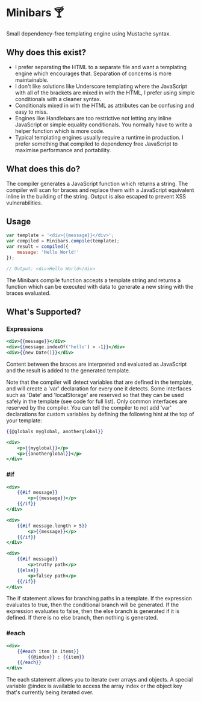 # Minibars 🍸

Small dependency-free templating engine using Mustache syntax.

## Why does this exist?

* I prefer separating the HTML to a separate file and want a templating engine which encourages that. Separation of concerns is more maintainable.
* I don't like solutions like Underscore templating where the JavaScript with all of the brackets are mixed in with the HTML, I prefer using simple conditionals with a cleaner syntax.
* Conditionals mixed in with the HTML as attributes can be confusing and easy to miss.
* Engines like Handlebars are too restrictive not letting any inline JavaScript or simple equality conditionals. You normally have to write a helper function which is more code.
* Typical templating engines usually require a runtime in production. I prefer something that compiled to dependency free JavaScript to maximise performance and portability.

## What does this do?

The compiler generates a JavaScript function which returns a string. The compiler will scan for braces and replace them with a JavaScript equivalent inline in the building of the string. Output is also escaped to prevent XSS vulnerabilities.

## Usage

```javascript
var template = '<div>{{message}}</div>';
var compiled = Minibars.compile(template);
var result = compiled({
    message: 'Hello World!'
});

// Output: <div>Hello World</div>
```

The Minibars compile function accepts a template string and returns a function which can be executed with data to generate a new string with the braces evaluated.

## What's Supported?

### Expressions

```handlebars
<div>{{message}}</div>
<div>{{message.indexOf('hello') > -1}}</div>
<div>{{new Date()}}</div>
```

Content between the braces are interpreted and evaluated as JavaScript and the result is added to the generated template. 

Note that the compiler will detect variables that are defined in the template, and will create a 'var' declaration for every one it detects.
Some interfaces such as 'Date' and 'localStorage' are reserved so that they can be used safely in the template (see code for full list). Only common interfaces are reserved by the compiler.
You can tell the compiler to not add 'var' declarations for custom variables by defining the following hint at the top of your template:

```handlebars
{{@globals myglobal, anotherglobal}}

<div>
    <p>{{myglobal}}</p>
    <p>{{anotherglobal}}</p>
</div>
```

### \#if

```handlebars
<div>
    {{#if message}}
        <p>{{message}}</p>
    {{/if}}
</div>
```

```handlebars
<div>
    {{#if message.length > 5}}
        <p>{{message}}</p>
    {{/if}}
</div>
```

```handlebars
<div>
    {{#if message}}
        <p>truthy path</p>
    {{else}}
        <p>falsey path</p>
    {{/if}}
</div>
```

The if statement allows for branching paths in a template. If the expression evaluates to true, then the conditional branch will be generated. If the expression evaluates to false, then the else branch is generated if it is defined. If there is no else branch, then nothing is generated.


### \#each

```handlebars
<div>
    {{#each item in items}}
        {{@index}} : {{item}}
    {{/each}}
</div>
```

The each statement allows you to iterate over arrays and objects. A special variable @index is available to access the array index or the object key that's currently being iterated over.